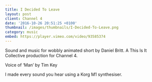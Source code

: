 ```yaml
---
title: I Decided To Leave
layout: post
client: Channel 4
date: '2016-10-26 20:51:25 +0100'
thumbnail: /images/thumbnails/I-Decided-To-Leave.png
category: music
embed: https://player.vimeo.com/video/93585374
---
```


Sound and music for wobbly animated short by Daniel Britt. A This Is It Collective production for Channel 4.

Voice of ‘Man’ by Tim Key

I made every sound you hear using a Korg M1 synthesiser.
